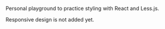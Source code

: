 Personal playground to practice styling with React and Less.js.

Responsive design is not added yet.
